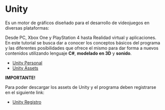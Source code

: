 # <b>Unity</b>


Es un motor de gráficos diseñado para el desarrollo de videojuegos en diversas plataformas:
<br>

Desde PC, Xbox One y PlayStation 4 hasta Realidad virtual y aplicaciones.
En este tutorial se busca dar a conocer los conceptos básicos del programa y las diferentes posibilidades
que ofrece el mismo  para dar forma a nuevos contenidos utilizando lenguaje <b>C#</b>, <b>modelado en 3D</b> y <b>sonido</b>.

- [Unity Personal](https://store.unity.com/es/download?ref=personal)
- [Unity Assets](https://www.assetstore.unity3d.com/en/)



<b>IMPORTANTE! </b>

Para poder descargar los assets de Unity y el programa  deben registrarse en el siguiente link:
- [Unity Registro](https://id.unity.com/en/conversations/4091c01c-70b3-4305-a824-13504b0859f2019f?view=register)
